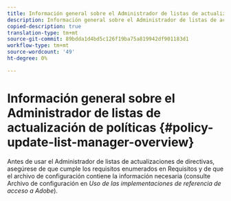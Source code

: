 ```yaml
---
title: Información general sobre el Administrador de listas de actualización de políticas
description: Información general sobre el Administrador de listas de actualización de políticas
copied-description: true
translation-type: tm+mt
source-git-commit: 89bdda1d4bd5c126f19ba75a819942df901183d1
workflow-type: tm+mt
source-wordcount: '49'
ht-degree: 0%

---
```



# Información general sobre el Administrador de listas de actualización de políticas {#policy-update-list-manager-overview}

Antes de usar el Administrador de listas de actualizaciones de directivas, asegúrese de que cumple los requisitos enumerados en Requisitos y de que el archivo de configuración contiene la información necesaria (consulte Archivo de configuración en *Uso de las implementaciones de referencia de acceso a Adobe*).
